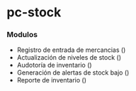 # pc-stock

### Modulos
- Registro de entrada de mercancias ()
- Actualización de niveles de stock () 
- Audotoría de inventario ()
- Generación de alertas de stock bajo ()
- Reporte de inventario ()
